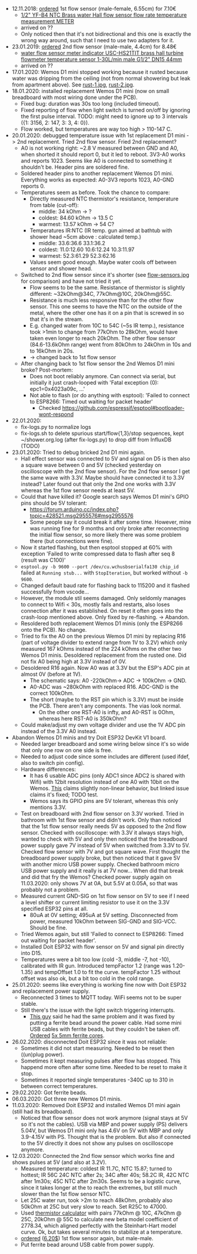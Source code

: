 - 12.11.2018: [ordered](https://trade.aliexpress.com/order_detail.htm?spm=a2g0s.9042311.0.0.27424c4dmRTqEt&orderId=96461396622588) 1st flow sensor (male-female, 6.55cm) for 7.10€
  - [1/2" YF-B4 NTC Brass water Hall flow sensor flow rate temperature measurement METER](https://de.aliexpress.com/item/32787385391.html?spm=a2g0s.9042311.0.0.27424c4dTLcSpa)
  - arrived on ??
  - Only noticed then that it's not bidirectional and this one is exactly the wrong way around, such that I need to use two adapters for it.
- 23.01.2019: [ordered](https://trade.aliexpress.com/order_detail.htm?spm=a2g0s.9042311.0.0.27424c4dmRTqEt&orderId=98372476502588) 2nd flow sensor (male-male, 4.4cm) for 8.48€
  - [water flow sensor meter indicator USC-HS21TIT brass hall turbine flowmeter temperature sensor 1-30L/min male G1/2" DN15 44mm](https://de.aliexpress.com/item/32576247103.html?spm=a2g0s.9042311.0.0.27424c4dTLcSpa)
  - arrived on ??
- 17.01.2020: Wemos D1 mini stopped working because it rusted because water was dripping from the ceiling (not from normal showering but leak from apartment above). See [rust-1.jpg](images/rust-1.jpg), [rust-2.jpg](images/rust-2.jpg).
- 18.01.2020: installed replacement Wemos D1 mini (now on small breadboard with most wiring done under the PCB).
  - Fixed bug: duration was 30s too long (included timeout).
  - Fixed reporting of flow when light switch is turned on/off by ignoring the first pulse interval. TODO: might need to ignore up to 3 intervals ({1: 3156, 2: 147, 3: 3, 4: 0}).
  - Flow worked, but temperatures are way too high > 110-147 C.
- 20.01.2020: debugged temperature issue with 1st replacement D1 mini -> 2nd replacement. Tried 2nd flow sensor. Fried 2nd replacement?
  - A0 is not working right: ~2.8 V measured between GND and A0, when shorted it should report 0, but it led to reboot. 3V3-A0 works and reports 1023. Seems like A0 is connected to something it shouldn't be. Header pins are soldered fine.
  - Soldered header pins to another replacement Wemos D1 mini. Everything works as expected: A0-3V3 reports 1023, A0-GND reports 0.
  - Temperatures seem as before. Took the chance to compare:
    - Directly measured NTC thermistor's resistance, temperature from table (cut-off):
      - middle:  34 kOhm -> ?
      - coldest: 84.60 kOhm -> 13.5 C
      - warmest: 13.57 kOhm -> 54 C?
    - Temperatures IR:NTC (IR temp. gun aimed at bathtub with shower head ~5cm above : calculated temp.)
      - middle:  33.6:36.6 33.1:36.2
      - coldest: 11.0:12.60 10.6:12.24 10.3:11.97
      - warmest: 52.3:61.29 52.3:62.16
    - Values seem good enough. Maybe water cools off between sensor and shower head.
  - Switched to 2nd flow sensor since it's shorter (see [flow-sensors.jpg](images/flow-sensors.jpg) for comparison) and have not tried it yet.
    - Flow seems to be the same. Resistance of thermistor is slightly different: ~32kOhm@34C, 77kOhm@10C, 20kOhm@55C.
    - Resistance is much less responsive than for the other flow sensor. This one seems to have the NTC on the outside of the metal, where the other one has it on a pin that is screwed in so that it's in the stream.
    - E.g. changed water from 10C to 54C (~5s IR temp.), resistance took >1min to change from 77kOhm to 28kOhm, would have taken even longer to reach 20kOhm. The other flow sensor (84.6-13.6kOhm range) went from 80kOhm to 24kOhm in 10s and to 16kOhm in 20s.
    - -> changed back to 1st flow sensor
  - After changing back to 1st flow sensor the 2nd Wemos D1 mini broke? Post-mortem:
    - Does not boot reliably anymore. Can connect via serial, but initially it just crash-looped with 'Fatal exception (0): epc1=0x4023a09c, ...'
    - Not able to flash (or do anything with esptool): 'Failed to connect to ESP8266: Timed out waiting for packet header'
      - Checked https://github.com/espressif/esptool#bootloader-wont-respond
- 22.01.2020:
  - fix-logs.py to normalize logs
  - fix-logs.sh to delete spurious start/flow{1,3}/stop sequences, kept ~/shower.org.log (after fix-logs.py) to drop diff from InfluxDB (TODO)
- 23.01.2020: Tried to debug bricked 2nd D1 mini again.
  - Hall effect sensor was connected to 5V and signal on D5 is then also a square wave between 0 and 5V (checked yesterday on oscilloscope with the 2nd flow sensor). For the 2nd flow sensor I get the same wave with 3.3V. Maybe should have connected it to 3.3V instead? Later found out that only the 2nd one works with 3.3V whereas the 1st flow sensor needs at least 5V.
  - Could that have killed it? Google search says Wemos D1 mini's GPIO pins should be 5V tolerant:
    - https://forum.arduino.cc/index.php?topic=428521.msg2955576#msg2955576
    - Some people say it could break it after some time. However, mine was running fine for 9 months and only broke after reconnecting the initial flow sensor, so more likely there was some problem there (but connections were fine).
  - Now it started flashing, but then esptool stopped at 60% with exception 'Failed to write compressed data to flash after seq 8 (result was C100)'
  - `esptool.py -b 9600 --port /dev/cu.wchusbserialfa130 chip_id` failed at `Running stub...` with `StopIteration`, but worked without `-b 9600`.
  - Changed default baud rate for flashing back to 115200 and it flashed successfully from vscode...
  - However, the module stil seems damaged. Only seldomly manages to connect to Wifi < 30s, mostly fails and restarts, also loses connection after it was established. On reset it often goes into the crash-loop mentioned above. Only fixed by re-flashing. -> Abandon.
  - Resoldered both replacement Wemos D1 minis (only the ESP8266 onto the PCB). No change.
  - Tried to fix the A0 on the previous Wemos D1 mini by replacing R16 (part of voltage divider to extend range from 1V to 3.2V) which only measured 167 kOhms instead of the 224 kOhms on the other two Wemos D1 minis. Desoldered replacement from the rusted one. Did not fix A0 being high at 3.3V instead of 0V.
  - Desoldered R16 again. Now A0 was at 3.3V but the ESP's ADC pin at almost 0V (before at 1V).
    - The schematic says: A0 -220kOhm-> ADC -> 100kOhm -> GND.
    - A0-ADC was ~280kOhm with replaced R16. ADC-GND is the correct 100kOhm.
    - The short (maybe to the RST pin which is 3.3V) must be inside the PCB. There aren't any components. The vias look normal.
      - On the other one RST-A0 is infty, and A0-RST is 0Ohm, whereas here RST-A0 is 350kOhm?
  - Could make/adjust my own voltage divider and use the 1V ADC pin instead of the 3.3V A0 instead.
- Abandon Wemos D1 minis and try Doit ESP32 DevKit V1 board.
  - Needed larger breadboard and some wiring below since it's so wide that only one row on one side is free.
  - Needed to adjust code since some includes are different (used ifdef, also to switch pin config).
  - Hardware differences:
    - It has 6 usable ADC pins (only ADC1 since ADC2 is shared with Wifi) with 12bit resolution instead of one A0 with 10bit on the Wemos. [This](https://microcontrollerslab.com/adc-esp32-measuring-voltage-example/) claims slightly non-linear behavior, but linked issue claims it's fixed; TODO test.
    - Wemos says its GPIO pins are 5V tolerant, whereas this only mentions 3.3V.
  - Test on breadboard with 2nd flow sensor on 3.3V worked. Tried in bathroom with 1st flow sensor and didn't work. Only than noticed that the 1st flow sensor really needs 5V as opposed to the 2nd flow sensor. Checked with oscilloscope: with 3.3V it always stays high, wanted to check with 5V and only then noticed that the breadboard power supply gave 7V instead of 5V when switched from 3.3V to 5V. Checked flow sensor with 7V and got square wave. First thought the breadboard power supply broke, but then noticed that it gave 5V with another micro USB power supply. Checked bathroom micro USB power supply and it really is at 7V now... When did that break and did that fry the Wemos? Checked power supply again on 11.03.2020: only shows 7V at 0A, but 5.5V at 0.05A, so that was probably not a problem.
  - Measured current GND-SIG on 1st flow sensor on 5V to see if I need a level shifter or current limiting resistor to use it on the 3.3V specified ESP32 pins at all.
    - 80uA at 0V setting; 495uA at 5V setting. Disconnected from power, measured 10kOhm between SIG-GND and SIG-VCC. Should be fine.
  - Tried Wemos again, but still 'Failed to connect to ESP8266: Timed out waiting for packet header'.
  - Installed Doit ESP32 with flow sensor on 5V and signal pin directly into D15.
  - Temperatures were a bit too low (cold -3, middle -7, hot -10), calibrated with IR gun. Introduced tempFactor 1.2 (range was 1.20-1.35) and tempOffset 1.0 to fit the curve. tempFactor 1.25 without offset was also ok, but a bit too cold in the cold range.
- 25.01.2020: seems like everything is working fine now with Doit ESP32 and replacement power supply.
  - Reconnected 3 times to MQTT today. WiFi seems not to be super stable.
  - Still there's the issue with the light switch triggering interrupts.
    - [This guy](https://www.esp8266.com/viewtopic.php?f=32&t=10410) said he had the same problem and it was fixed by putting a ferrite bead around the power cable. Had some mini USB cables with ferrite beads, but they couldn't be taken off. [Ordered](https://trade.aliexpress.com/order_detail.htm?spm=a2g0s.9042311.0.0.1dec4c4dmFILzY&orderId=3002801436482588) [5x 5mm ferrite cores](https://www.aliexpress.com/item/32845774177.html?spm=a2g0s.9042311.0.0.1dec4c4dmFILzY).
- 26.02.2020: disconnected Doit ESP32 since it was not reliable:
  - Sometimes it did not start measuring. Needed to be reset then ((un)plug power).
  - Sometimes it kept measuring pulses after flow has stopped. This happend more often after some time. Needed to be reset to make it stop.
  - Sometimes it reported single temperatures -340C up to 310 in between correct temperatures.
- 29.02.2020: Got ferrite beads.
- 06.03.2020: Got three new Wemos D1 minis.
- 11.03.2020: Removed Doit ESP32 and installed Wemos D1 mini again (still had its breadboard).
  - Noticed that flow sensor does not work anymore (signal stays at 5V so it's not the cables). USB via MBP and power supply (PS) delivers 5.04V, but Wemos D1 mini only has 4.6V on 5V with MBP and only 3.9-4.15V with PS. Thought that is the problem. But also if connected to the 5V directly it does not show any pulses on oscilloscope anymore.
- 12.03.2020: Connected the 2nd flow sensor which works fine and shows pulses at 5V (and also at 3.2V).
  - Measured temperature: coldest IR 11.7C, NTC 15.87; turned to hottest; IR 56C 24C NTC after 2s; 34C after 40s; 58.2C IR, 42C NTC after 1m30s; 45C NTC after 2m30s. Seems to be a logistic curve, since it takes longer at the to reach the extremes, but still much slower than the 1st flow sensor NTC.
  - Let 25C water run, took >2m to reach 48kOhm, probably also 50kOhm at 25C but very slow to reach. Set R25C to 47000.
  - Used [thermistor calculator](https://www.thinksrs.com/downloads/programs/Therm%20Calc/NTCCalibrator/NTCcalculator.htm) with pairs 77kOhm @ 10C, 47kOhm @ 25C, 20kOhm @ 55C to calculate new beta model coefficient of 2778.34, which aligned perfectly with the Steinhart-Hart model curve. Ok, but takes several minutes to stabilize at a temperature.
  - [ordered](https://trade.aliexpress.com/order_detail.htm?spm=a2g0s.9042311.0.0.27424c4dmRTqEt&orderId=96461396622588) ([6.20$](https://de.aliexpress.com/item/33012767610.html?spm=a2g0s.9042311.0.0.5a2d4c4di8aCgb)) 1st flow sensor again, but male-male.
  - Put ferrite bead around USB cable from power supply.